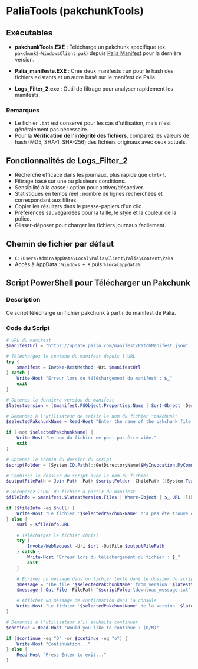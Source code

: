 # PaliaTools (pakchunkTools)

## Exécutables

- **pakchunkTools.EXE** : Télécharge un pakchunk spécifique (ex. `pakchunk2-WindowsClient.pak`) depuis [Palia Manifest](https://update.palia.com/manifest/PatchManifest.json) pour la dernière version.
  
- **Palia_manifeste.EXE** : Crée deux manifests : un pour le hash des fichiers existants et un autre basé sur le manifest de Palia.

- **Logs_Filter_2.exe** : Outil de filtrage pour analyser rapidement les manifests.

### Remarques

- Le fichier `.bat` est conservé pour les cas d'utilisation, mais n'est généralement pas nécessaire.
- Pour la **Vérification de l'intégrité des fichiers**, comparez les valeurs de hash (MD5, SHA-1, SHA-256) des fichiers originaux avec ceux actuels.

## Fonctionnalités de Logs_Filter_2

- Recherche efficace dans les journaux, plus rapide que `ctrl+f`.
- Filtrage basé sur une ou plusieurs conditions.
- Sensibilité à la casse : option pour activer/désactiver.
- Statistiques en temps réel : nombre de lignes recherchées et correspondant aux filtres.
- Copier les résultats dans le presse-papiers d'un clic.
- Préférences sauvegardées pour la taille, le style et la couleur de la police.
- Glisser-déposer pour charger les fichiers journaux facilement.

## Chemin de fichier par défaut

- `C:\Users\Admin\AppData\Local\Palia\Client\Palia\Content\Paks`
- Accès à AppData : `Windows + R` puis `%localappdata%`.

## Script PowerShell pour Télécharger un Pakchunk

### Description

Ce script télécharge un fichier pakchunk à partir du manifest de Palia.

### Code du Script

```powershell
# URL du manifest
$manifestUrl = "https://update.palia.com/manifest/PatchManifest.json"

# Téléchargez le contenu du manifest depuis l'URL
try {
    $manifest = Invoke-RestMethod -Uri $manifestUrl
} catch {
    Write-Host "Erreur lors du téléchargement du manifest : $_"
    exit
}

# Obtenez la dernière version du manifest
$latestVersion = ($manifest.PSObject.Properties.Name | Sort-Object -Descending | Select-Object -First 1)

# Demandez à l'utilisateur de saisir le nom du fichier "pakchunk"
$selectedPakchunkName = Read-Host "Enter the name of the pakchunk file you wish to download : "

if (-not $selectedPakchunkName) {
    Write-Host "Le nom du fichier ne peut pas être vide."
    exit
}

# Obtenez le chemin du dossier du script
$scriptFolder = [System.IO.Path]::GetDirectoryName($MyInvocation.MyCommand.Definition)

# Combinez le dossier du script avec le nom du fichier
$outputFilePath = Join-Path -Path $scriptFolder -ChildPath ([System.Text.Encoding]::UTF8.GetString([System.Text.Encoding]::Default.GetBytes($selectedPakchunkName)))

# Récupérez l'URL du fichier à partir du manifest
$fileInfo = $manifest.$latestVersion.Files | Where-Object { $_.URL -like "*$selectedPakchunkName" }

if ($fileInfo -eq $null) {
    Write-Host "Le fichier '$selectedPakchunkName' n'a pas été trouvé dans la version '$latestVersion' du manifest."
} else {
    $url = $fileInfo.URL

    # Téléchargez le fichier choisi
    try {
        Invoke-WebRequest -Uri $url -OutFile $outputFilePath
    } catch {
        Write-Host "Erreur lors du téléchargement du fichier : $_"
        exit
    }

    # Écrivez un message dans un fichier texte dans le dossier du script
    $message = "The file '$selectedPakchunkName' from version '$latestVersion' has been successfully downloaded at : $outputFilePath"
    $message | Out-File -FilePath "$scriptFolder\download_message.txt" -Encoding UTF8

    # Affichez un message de confirmation dans la console
    Write-Host "Le fichier '$selectedPakchunkName' de la version '$latestVersion' a été téléchargé avec succès. Veuillez consulter le fichier download_message.txt dans le dossier du script pour plus d'informations."
}

# Demandez à l'utilisateur s'il souhaite continuer
$continue = Read-Host "Would you like to continue ? (O/N)"

if ($continue -eq "O" -or $continue -eq "o") {
    Write-Host "Continuation..."
} else {
    Read-Host "Press Enter to exit..."
}
